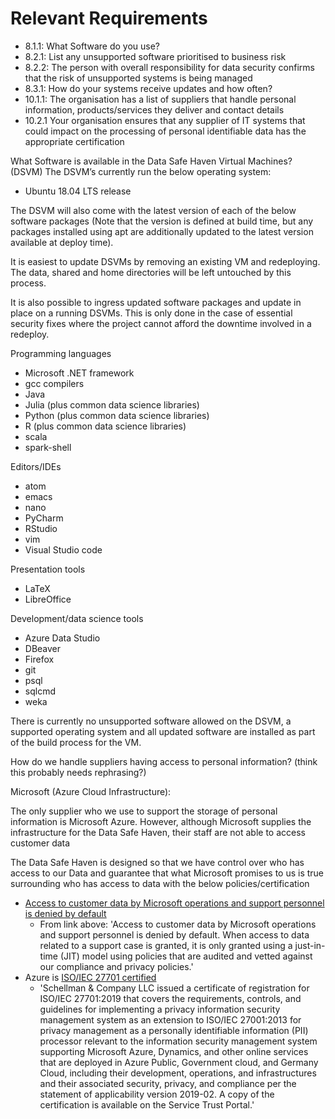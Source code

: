 # Relevant Requirements

+ 8.1.1: What Software do you use?
+ 8.2.1: List any unsupported software prioritised to business risk
+ 8.2.2: The person with overall responsibility for data security confirms that
  the risk of unsupported systems is being managed
+ 8.3.1: How do your systems receive updates and how often?
+ 10.1.1: The organisation has a list of suppliers that handle personal
  information, products/services they deliver and contact details
+ 10.2.1 Your organisation ensures that any supplier of IT systems that could
  impact on the processing of personal identifiable data has the appropriate
  certification

What Software is available in the Data Safe Haven Virtual Machines? (DSVM)
The DSVM’s currently run the below operating system:

+ Ubuntu 18.04 LTS release

The DSVM will also come with the latest version of each of the below software
packages (Note that the version is defined at build time, but any packages
installed using apt are additionally updated to the latest version available at
deploy time).

It is easiest to update DSVMs by removing an existing VM and redeploying. The
data, shared and home directories will be left untouched by this process.

It is also possible to ingress updated software packages and update in place on
a running DSVMs. This is only done in the case of essential security fixes where
the project cannot afford the downtime involved in a redeploy.

Programming languages

+ Microsoft .NET framework
+ gcc compilers
+ Java
+ Julia (plus common data science libraries)
+ Python (plus common data science libraries)
+ R (plus common data science libraries)
+ scala
+ spark-shell

Editors/IDEs

+ atom
+ emacs
+ nano
+ PyCharm
+ RStudio
+ vim
+ Visual Studio code

Presentation tools

+ LaTeX
+ LibreOffice

Development/data science tools

+ Azure Data Studio
+ DBeaver
+ Firefox
+ git
+ psql
+ sqlcmd
+ weka

There is currently no unsupported software allowed on the DSVM, a supported
operating system and all updated software are installed as part of the build
process for the VM.

How do we handle suppliers having access to personal information? (think this
probably needs rephrasing?)

Microsoft (Azure Cloud Infrastructure):

The only supplier who we use to support the storage of personal information is
Microsoft Azure. However, although Microsoft supplies the infrastructure for the
Data Safe Haven, their staff are not able to access customer data

The Data Safe Haven is designed so that we have control over who has access to
our Data and guarantee that what Microsoft promises to us is true surrounding
who has access to data with the below policies/certification

+ [Access to customer data by Microsoft operations and support personnel is
  denied by
  default](https://docs.microsoft.com/en-us/azure/security/fundamentals/protection-customer-data)
  + From link above: 'Access to customer data by Microsoft operations and
    support personnel is denied by default. When access to data related to a
    support case is granted, it is only granted using a just-in-time (JIT) model
    using policies that are audited and vetted against our compliance and
    privacy policies.'
+ Azure is [ISO/IEC 27701
  certified](https://azure.microsoft.com/en-gb/blog/azure-is-now-certified-for-the-iso-iec-27701-privacy-standard/)
  + 'Schellman & Company LLC issued a certificate of registration for ISO/IEC
    27701:2019 that covers the requirements, controls, and guidelines for
    implementing a privacy information security management system as an
    extension to ISO/IEC 27001:2013 for privacy management as a personally
    identifiable information (PII) processor relevant to the information
    security management system supporting Microsoft Azure, Dynamics, and other
    online services that are deployed in Azure Public, Government cloud, and
    Germany Cloud, including their development, operations, and infrastructures
    and their associated security, privacy, and compliance per the statement of
    applicability version 2019-02. A copy of the certification is available on
    the Service Trust Portal.'
